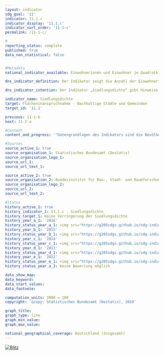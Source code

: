 ```yaml
---                   
layout: indicator                   
sdg_goal: '11'                   
indicator: 11.1.c                   
indicator_display: '11.1.c'                   
indicator_sort_order: '11-1-c'                   
permalink: /11-1-c/                   

#                   
reporting_status: complete                   
published: true                   
data_non_statistical: false                   


#Metadata                   
national_indicator_available: Einwohnerinnen und Einwohner je Quadratkilometer Siedlungs- und Verkehrsfläche                   

dns_indicator_definition: Der Indikator zeigt die Anzahl der Einwohnerinnen und Einwohner je Quadratkilometer Siedlungs- und Verkehrsfläche.                   

dns_indicator_intention: Der Indikator „Siedlungsdichte“ gibt Hinweise auf die Effizienz der Siedlungsflächennutzung. Ziel der Bundesregierung ist es, durch flächensparende Maßnahmen beim Neubau und bei der Innenentwicklung wie der Reduzierung von Wohnungs- und Gewerbeleerstand sowie Nachverdichtungen und Erhöhung der Baudichte der Verringerung der Siedlungsdichte entgegenzuwirken.                   

indicator_name: Siedlungsdichte                   
target: Flächeninanspruchnahme - Nachhaltige Städte und Gemeinden                   
target_id: '11.1'                   

previous: 11-1-b                   
next: 11-2-a                   

#Content                    
content_and_progress: '"Datengrundlagen des Indikators sind die Bevölkerungszahlen und die Flächenerhebung nach Art der tatsächlichen Nutzung des Statistischen Bundesamtes. Bei den Bevölkerungsdaten ergab sich durch den Zensus 2011 ein Sprung in den Zeitreihen, weshalb Vergleiche nur bis zum Jahr 2010 und ab dem Jahr 2011 sinnvoll zu interpretieren sind. Bei der Flächenerhebung nach Art der tatsächlichen Nutzung fand im Jahr 2016 eine methodische Anpassung der Erhebungsgrundlage statt, sodass ein Vergleich der Daten ab 2016 mit den Vorjahren nur eingeschränkt möglich ist. Um die Daten dennoch vergleichen zu können, wurden die jeweiligen Werte ausgehend vom Zensus 2011 und der Veränderung der Flächenerhebung im Jahr 2016 zurückgerechnet. Die Unterscheidung zwischen „ländlich“ und „nicht ländlich“ basiert auf einer Typisierung des Thünen-Instituts. Sie ordnet Landkreisen und kreisfreien Städten – auf Basis räumlicher Merkmale wie „Siedlungsdichte“, „Anteil land- und forstwirtschaftlicher Fläche“ und „Lage zu den Zentren“ – einen Grad an „Ländlichkeit“ zu. Insofern spiegelt diese Klassifikation die Kreisebene wieder und trifft nur bedingt auf die Entwicklung kleinerer Einheiten wie Städte und Dörfer zu. Bei der Siedlungsdichte werden im Gegensatz zur Bevölkerungsdichte die Einwohnerinnen und Einwohner allein ins Verhältnis zur Siedlungs- und Verkehrsfläche gesetzt. Zur Siedlungsfläche zählen dabei neben Wohnbauflächen auch Flächen besonderer funktionaler Prägung (z. B. Krankenhäuser oder Schulen), Industrie- und Gewerbeflächen und Flächen mit gemischter Nutzung sowie Freiflächen (Parks, Grünanlagen und Gartenland). Somit führen nicht nur eine Veränderung der Einwohnerzahl, sondern auch Veränderungen der Wohnbauflächen wie beispielsweise Binnenverdichtungen der Verkehrs- oder Gewerbeflächen zu einer Veränderung der Siedlungsdichte. Die Siedlungsdichte unterscheidet sich zwischen ländlichen und nicht ländlichen Regionen erheblich: Auf einem Quadratkilometer Siedlungs- und Verkehrsfläche leben in nicht ländlichen Kreistypen durchschnittlich rund 3 330 Menschen, in ländlichen rund 1 216 (Stand 2016). In Städten werden dabei die Wohnbauflächen oft wesentlich dichter und auch mehrstöckiger bebaut als in ländlichen Regionen, wo eine lockerere Bebauung mit größeren, unversiegelten Flächenanteilen, wie zum Beispiel Hausgärten, vorherrscht. Von 2000 bis Ende 2010 nahm die Siedlungsdichte sowohl in ländlichen als auch in nicht ländlichen Regionen kontinuierlich ab. Dabei war in nicht ländlichen Regionen der absolute Rückgang leicht geringer als in den ländlichen Regionen. Relativ betrachtet, bedingt durch die deutlich geringere Siedlungsdichte in den ländlichen Regionen, fiel der Rückgang in den ländlichen Regionen mit 11 % deutlich stärker aus als in den nicht ländlichen Regionen mit 4 %. Seit 2012 sind unterschiedliche Entwicklungen zwischen den ländlichen und den nicht ländlichen Regionen zu beobachten. In den nicht ländlichen Regionen stieg die Siedlungsdichte konstant von 3 251 Einwohnerinnen und Einwohnern je Quadratkilometer (2012) auf einen Wert von 3 330 (2016) an. In den ländlichen Regionen hingegen setzte sich der Rückgang der Siedlungsdichte bis 2014 abgeschwächt fort (auf 1 210 Einwohnerinnen und Einwohner je Quadratkilometer). Im Jahr 2015 war allerdings ein Anstieg auf 1 218 Einwohnerinnen und Einwohner zu verzeichnen, der vermutlich auf den Bevölkerungszuwachs durch den Zuzug von Flüchtlingen zurückzuführen ist und sich 2016 auf 1 216 Einwohnerinnen und Einwohner abschwächte. Werden die Entwicklungen der Einwohnerzahl und der Siedlungs- und Verkehrsfläche einzeln betrachtet, so zeigen sich deutliche Unterschiede zwischen ländlichen und nicht ländlichen Regionen. Zwischen 2000 und 2015 stieg die Siedlungs- und Verkehrsfläche sowohl in ländlichen als auch in nicht ländlichen Regionen an, allerdings mit 13 bzw. 8 % in unterschiedlichem Umfang. Nachdem die Bevölkerungszahl in den ländlichen Regionen Anfang des Jahrtausends noch leicht anstieg, verring'                   

#Sources
source_active_1: true                           
source_organisation_1: Statistisches Bundesamt (Destatis)                           
source_organisation_logo_1:                            
source_url_1:                            
source_url_text_1:                            

source_active_2: true                           
source_organisation_2: Bundesinstitut für Bau-, Stadt- und Raumforschung                           
source_organisation_logo_2:                            
source_url_2:                            
source_url_text_2:                            

#Status                   
history_active_1: true                   
history_indicator_1: 11.1.c - Siedlungsdichte                   
history_target_1: Keine Verringerung der Siedlungsdichte
history_year_a_1: '2016'                           
history_status_year_a_1: <img src="https://g205sdgs.github.io/sdg-indicators/public/Wettersymbole/Blitz.png" alt="Blitz" />
history_year_b_1: '2015'                           
history_status_year_b_1: <img src="https://g205sdgs.github.io/sdg-indicators/public/Wettersymbole/Wolke.png" alt="Wolke" />
history_year_c_1: '2014'                           
history_status_year_c_1: <img src="https://g205sdgs.github.io/sdg-indicators/public/Wettersymbole/Blitz.png" alt="Blitz" />
history_year_d_1: '2013'                           
history_status_year_d_1: <img src="https://g205sdgs.github.io/sdg-indicators/public/Wettersymbole/Blitz.png" alt="Blitz" />
history_year_e_1: '2012'                           
history_status_year_e_1: <img src="https://g205sdgs.github.io/sdg-indicators/public/Wettersymbole/Blitz.png" alt="Blitz" />
history_status_year_a_2: Keine Bewertung möglich

data_show_map: 
data_keyword:                    
data_start_values:                    
data_footnote:                    

computation_units: 2000 = 100                   
copyright: '&copy; Statistisches Bundesamt (Destatis), 2019'                   

graph_title:                    
graph_type: line                   
graph_min_value:                    
graph_max_value:                    

national_geographical_coverage: Deutschland (Insgesamt)                   
---
```

<a href="https://nachhaltige-entwicklung-deutschland.github.io/open-sdg-site-starter/status/"><img src="https://g205sdgs.github.io/sdg-indicators/public/Wettersymbole/Blitz.png" alt="Blitz" />                           
</a>